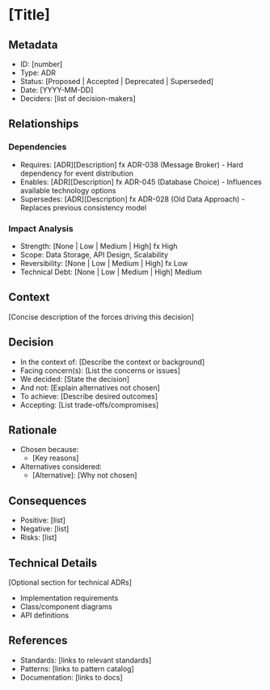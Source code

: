 # [Title]

## Metadata
- ID: [number]
- Type: ADR
- Status: [Proposed | Accepted | Deprecated | Superseded]
- Date: [YYYY-MM-DD]
- Deciders: [list of decision-makers]

## Relationships
### Dependencies
- Requires: [ADR][Description] fx ADR-038 (Message Broker) - Hard dependency for event distribution
- Enables: [ADR][Description] fx ADR-045 (Database Choice) - Influences available technology options
- Supersedes: [ADR][Description] fx ADR-028 (Old Data Approach) - Replaces previous consistency model

### Impact Analysis
- Strength: [None | Low | Medium | High] fx High
- Scope: Data Storage, API Design, Scalability
- Reversibility: [None | Low | Medium | High] fx Low
- Technical Debt: [None | Low | Medium | High] Medium

## Context
[Concise description of the forces driving this decision]

## Decision
<!-- P0483 -->
- In the context of: [Describe the context or background]
- Facing concern(s): [List the concerns or issues]
- We decided: [State the decision]
- And not: [Explain alternatives not chosen]
- To achieve: [Describe desired outcomes]
- Accepting: [List trade-offs/compromises]

## Rationale
- Chosen because:
  - [Key reasons]
- Alternatives considered:
  - [Alternative]: [Why not chosen]

## Consequences
- Positive: [list]
- Negative: [list]
- Risks: [list]

## Technical Details
[Optional section for technical ADRs]
- Implementation requirements
- Class/component diagrams
- API definitions

## References
- Standards: [links to relevant standards]
- Patterns: [links to pattern catalog]
- Documentation: [links to docs]
